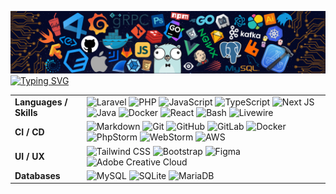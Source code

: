 <!--   my-header-img -->
![](./src/header_.png)
[![Typing SVG](https://readme-typing-svg.herokuapp.com?color=%2336BCF7&center=true&vCenter=true&width=600&lines=Hi+there+👋,+I+am+Philipp+Borkovic;+Welcome+to+My+Profile!;17+Years+old+/+HTL+Villach;+Always+learning+new+things)](https://git.io/typing-svg)
<!--   my-skils -->
| | |
|------------------------|-------------------------------------------------------------------------------------------------------------------------------------------------------------------------------------------------------------------------------------------------------------------------------------------------------------------------------------------------------------------------------------------------------------------------------------------------------------------------------------------------------------------------------------------------------------------------------------------------------------------------------------------------------------------|
| **Languages / Skills** | ![Laravel](https://img.shields.io/badge/-Laravel-FF2D20?style=for-the-badge&logo=laravel&logoColor=white) ![PHP](https://img.shields.io/badge/-PHP-777BB4?style=for-the-badge&logo=php&logoColor=white) ![JavaScript](https://img.shields.io/badge/-JavaScript-F7DF1E?style=for-the-badge&logo=javascript&logoColor=black) ![TypeScript](https://img.shields.io/badge/-TypeScript-3178C6?style=for-the-badge&logo=typescript&logoColor=white) ![Next JS](https://img.shields.io/badge/Next-black?style=for-the-badge&logo=next.js&logoColor=white) ![Java](https://img.shields.io/badge/java-%23ED8B00.svg?style=for-the-badge&logo=openjdk&logoColor=white) ![Docker](https://img.shields.io/badge/-Docker-2496ED?style=for-the-badge&logo=docker&logoColor=white) ![React](https://img.shields.io/badge/-React-61DAFB?style=for-the-badge&logo=react&logoColor=black) ![Bash](https://img.shields.io/badge/-Bash-4EAA25?style=for-the-badge&logo=gnu-bash&logoColor=white) ![Livewire](https://img.shields.io/badge/livewire-%234e56a6.svg?style=for-the-badge&logo=livewire&logoColor=white) |
| **CI / CD** | ![Markdown](https://img.shields.io/badge/-Markdown-000000?style=for-the-badge&logo=markdown&logoColor=white) ![Git](https://img.shields.io/badge/-Git-F05032?style=for-the-badge&logo=git&logoColor=white) ![GitHub](https://img.shields.io/badge/-GitHub-181717?style=for-the-badge&logo=github) ![GitLab](https://img.shields.io/badge/-GitLab-FCA121?style=for-the-badge&logo=gitlab&logoColor=white) ![Docker](https://img.shields.io/badge/-Docker-2496ED?style=for-the-badge&logo=docker&logoColor=white) ![PhpStorm](https://img.shields.io/badge/-PhpStorm-000000?style=for-the-badge&logo=phpstorm&logoColor=white) ![WebStorm](https://img.shields.io/badge/-WebStorm-000000?style=for-the-badge&logo=webstorm&logoColor=white) ![AWS](https://img.shields.io/badge/Amazon_AWS-FF9900?style=for-the-badge&logo=amazonaws&logoColor=white) |
| **UI / UX** | ![Tailwind CSS](https://img.shields.io/badge/Tailwind_CSS-38B2AC?style=for-the-badge&logo=tailwind-css&logoColor=white) ![Bootstrap](https://img.shields.io/badge/Bootstrap-563D7C?style=for-the-badge&logo=bootstrap&logoColor=white) ![Figma](https://img.shields.io/badge/Figma-F24E1E?style=for-the-badge&logo=figma&logoColor=white) ![Adobe Creative Cloud](https://img.shields.io/badge/Adobe%20Creative%20Cloud-DA1F26.svg?style=for-the-badge&logo=Adobe%20Creative%20Cloud&logoColor=white) |
| **Databases** | ![MySQL](https://img.shields.io/badge/-MySQL-4479A1?style=for-the-badge&logo=mysql&logoColor=white) ![SQLite](https://img.shields.io/badge/-SQLite-003B57?style=for-the-badge&logo=sqlite&logoColor=white) ![MariaDB](https://img.shields.io/badge/MariaDB-003545?style=for-the-badge&logo=mariadb&logoColor=white) |